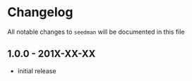 # Changelog

All notable changes to `seedman` will be documented in this file

## 1.0.0 - 201X-XX-XX

- initial release
